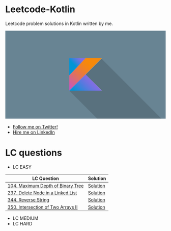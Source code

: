 # Leetcode-Kotlin 
Leetcode problem solutions in Kotlin written by me. 

![Leetcode-Kotlin](https://github.com/amittkashyap/Leetcode-Kotlin/blob/master/LeetCode_Kotlin.png)

* [Follow me on Twitter!](https://twitter.com/amittkashyap)
* [Hire me on LinkedIn](www.linkedin.com/in/amittkashyap)

# LC questions 

* LC EASY

LC Question | Solution
------------ | -------------
[104. Maximum Depth of Binary Tree](https://leetcode.com/problems/maximum-depth-of-binary-tree/) | [Solution](https://github.com/amittkashyap/Leetcode-Kotlin/blob/master/Easy%20LC/104_Maximum_Depth_of_Binary_Tree.kt)
[237. Delete Node in a Linked List](https://leetcode.com/problems/delete-node-in-a-linked-list/) | [Solution](https://github.com/amittkashyap/Leetcode-Kotlin/blob/master/Easy%20LC/237_Delete_Node_in_a_Linked_List.kt)
[344. Reverse String](https://leetcode.com/problems/reverse-string/) | [Solution](https://github.com/amittkashyap/Leetcode-Kotlin/blob/master/Easy%20LC/344_Reverse_String.kt)
[350. Intersection of Two Arrays II](https://leetcode.com/problems/intersection-of-two-arrays-ii/) | [Solution](https://github.com/amittkashyap/Leetcode-Kotlin/blob/master/Easy%20LC/350_Intersection_of_Two_Arrays_II.kt)

* LC MEDIUM 
* LC HARD
